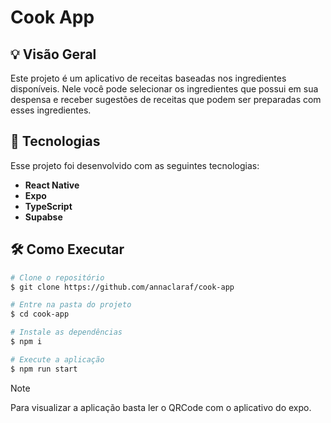 # Cook App

## 💡 Visão Geral

Este projeto é um aplicativo de receitas baseadas nos ingredientes disponíveis. Nele você pode selecionar os ingredientes que possui em sua despensa e receber sugestões de receitas que podem ser preparadas com esses ingredientes.

## 🚀 Tecnologias

Esse projeto foi desenvolvido com as seguintes tecnologias:

- **React Native**
- **Expo**
- **TypeScript**
- **Supabse**

## 🛠️ Como Executar

```bash
# Clone o repositório
$ git clone https://github.com/annaclaraf/cook-app

# Entre na pasta do projeto
$ cd cook-app

# Instale as dependências
$ npm i

# Execute a aplicação
$ npm run start
```

> [!NOTE]
>
> Para visualizar a aplicação basta ler o QRCode com o aplicativo do expo.